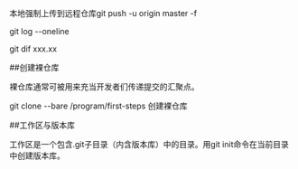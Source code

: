 本地强制上传到远程仓库git push -u origin master -f

git log --oneline

git dif xxx.xx

##创建裸仓库

裸仓库通常可被用来充当开发者们传递提交的汇聚点。

git clone --bare /program/first-steps    创建裸仓库





##工作区与版本库

工作区是一个包含.git子目录（内含版本库）中的目录。用git init命令在当前目录中创建版本库。
























